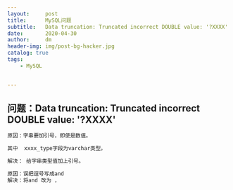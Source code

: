 ```yaml
---
layout:     post
title:      MySQL问题
subtitle:   Data truncation: Truncated incorrect DOUBLE value: '?XXXX'
date:       2020-04-30
author:     dm
header-img: img/post-bg-hacker.jpg
catalog: true
tags:
    - MySQL


---
```



## 问题：Data truncation: Truncated incorrect DOUBLE value: '?XXXX'


```tex
原因：字串要加引号，即使是数值。

其中  xxxx_type字段为varchar类型。 

解决： 给字串类型值加上引号。

原因：误把逗号写成and
解决：将and 改为 ，
```



